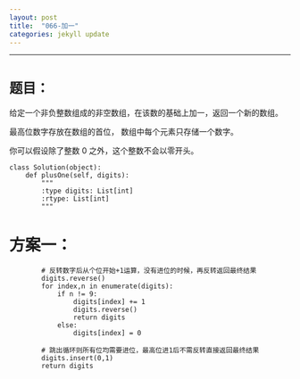 ```yaml
---
layout: post
title:  "066-加一"
categories: jekyll update
---
```

_______________________________________________________________________________
# `题目：`

给定一个非负整数组成的非空数组，在该数的基础上加一，返回一个新的数组。

最高位数字存放在数组的首位， 数组中每个元素只存储一个数字。

你可以假设除了整数 0 之外，这个整数不会以零开头。

    class Solution(object):
        def plusOne(self, digits):
            """
            :type digits: List[int]
            :rtype: List[int]
            """

# 方案一：

            
            # 反转数字后从个位开始+1运算，没有进位的时候，再反转返回最终结果
            digits.reverse()
            for index,n in enumerate(digits):
                if n != 9:
                    digits[index] += 1
                    digits.reverse()
                    return digits
                else:
                    digits[index] = 0
            
            # 跳出循环则所有位均需要进位，最高位进1后不需反转直接返回最终结果
            digits.insert(0,1)
            return digits



